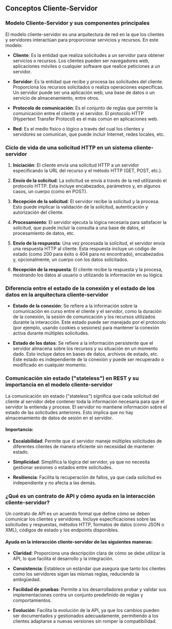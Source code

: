 ## Conceptos Cliente-Servidor

### Modelo Cliente-Servidor y sus componentes principales

El modelo cliente-servidor es una arquitectura de red en la que los clientes y servidores interactúan para proporcionar servicios y recursos. En este modelo:

- **Cliente**: Es la entidad que realiza solicitudes a un servidor para obtener servicios o recursos. Los clientes pueden ser navegadores web, aplicaciones móviles o cualquier software que realice peticiones a un servidor.

- **Servidor**: Es la entidad que recibe y procesa las solicitudes del cliente. Proporciona los recursos solicitados o realiza operaciones específicas. Un servidor puede ser una aplicación web, una base de datos o un servicio de almacenamiento, entre otros.

- **Protocolo de comunicación**: Es el conjunto de reglas que permite la comunicación entre el cliente y el servidor. El protocolo HTTP (Hypertext Transfer Protocol) es el más común en aplicaciones web.

- **Red**: Es el medio físico o lógico a través del cual los clientes y servidores se comunican, que puede incluir Internet, redes locales, etc.

### Ciclo de vida de una solicitud HTTP en un sistema cliente-servidor

1. **Iniciación**: El cliente envía una solicitud HTTP a un servidor especificando la URL del recurso y el método HTTP (GET, POST, etc.).

2. **Envío de la solicitud**: La solicitud se envía a través de la red utilizando el protocolo HTTP. Esta incluye encabezados, parámetros y, en algunos casos, un cuerpo (como en POST).

3. **Recepción de la solicitud**: El servidor recibe la solicitud y la procesa. Esto puede implicar la validación de la solicitud, autenticación y autorización del cliente.

4. **Procesamiento**: El servidor ejecuta la lógica necesaria para satisfacer la solicitud, que puede incluir la consulta a una base de datos, el procesamiento de datos, etc.

5. **Envío de la respuesta**: Una vez procesada la solicitud, el servidor envía una respuesta HTTP al cliente. Esta respuesta incluye un código de estado (como 200 para éxito o 404 para no encontrado), encabezados y, opcionalmente, un cuerpo con los datos solicitados.

6. **Recepción de la respuesta**: El cliente recibe la respuesta y la procesa, mostrando los datos al usuario o utilizando la información en su lógica.

### Diferencia entre el estado de la conexión y el estado de los datos en la arquitectura cliente-servidor

- **Estado de la conexión**: Se refiere a la información sobre la comunicación en curso entre el cliente y el servidor, como la duración de la conexión, la sesión de comunicación y los recursos utilizados durante la interacción. Este estado puede ser manejado por el protocolo (por ejemplo, usando cookies o sesiones) para mantener la conexión activa durante múltiples solicitudes.

- **Estado de los datos**: Se refiere a la información persistente que el servidor almacena sobre los recursos y su situación en un momento dado. Esto incluye datos en bases de datos, archivos de estado, etc. Este estado es independiente de la conexión y puede ser recuperado o modificado en cualquier momento.

### Comunicación sin estado ("stateless") en REST y su importancia en el modelo cliente-servidor

La comunicación sin estado ("stateless") significa que cada solicitud del cliente al servidor debe contener toda la información necesaria para que el servidor la entienda y procese. El servidor no mantiene información sobre el estado de las solicitudes anteriores. Esto implica que no hay almacenamiento de datos de sesión en el servidor.

#### Importancia:

- **Escalabilidad**: Permite que el servidor maneje múltiples solicitudes de diferentes clientes de manera eficiente sin necesidad de mantener estado.

- **Simplicidad**: Simplifica la lógica del servidor, ya que no necesita gestionar sesiones o estados entre solicitudes.

- **Resiliencia**: Facilita la recuperación de fallos, ya que cada solicitud es independiente y no afecta a las demás.

### ¿Qué es un contrato de API y cómo ayuda en la interacción cliente-servidor?

Un contrato de API es un acuerdo formal que define cómo se deben comunicar los clientes y servidores. Incluye especificaciones sobre las solicitudes y respuestas, métodos HTTP, formatos de datos (como JSON o XML), códigos de estado y los endpoints disponibles.

#### Ayuda en la interacción cliente-servidor de las siguientes maneras:

- **Claridad**: Proporciona una descripción clara de cómo se debe utilizar la API, lo que facilita el desarrollo y la integración.

- **Consistencia**: Establece un estándar que asegura que tanto los clientes como los servidores sigan las mismas reglas, reduciendo la ambigüedad.

- **Facilidad de pruebas**: Permite a los desarrolladores probar y validar sus implementaciones contra un conjunto predefinido de reglas y comportamientos.

- **Evolución**: Facilita la evolución de la API, ya que los cambios pueden ser documentados y gestionados adecuadamente, permitiendo a los clientes adaptarse a nuevas versiones sin romper la compatibilidad.
